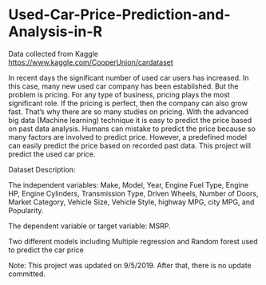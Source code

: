 # Used-Car-Price-Prediction-and-Analysis-in-R

Data collected from Kaggle https://www.kaggle.com/CooperUnion/cardataset 

In recent days the significant number of used car users has increased. In this case, many new used car company has been established. But the problem is pricing.
For any type of business, pricing plays the most significant role. If the pricing is perfect, then the company can also grow fast. That’s why there are so many
studies on pricing. With the advanced big data (Machine learning) technique it is easy to predict the price based on past data analysis. Humans can mistake to predict the price because so many factors are involved to predict price. However, a predefined model can easily predict the price based on recorded past data.
This project will predict the used car price. 

Dataset Description:

The independent variables: Make, Model, Year, Engine Fuel Type, Engine HP, Engine Cylinders, Transmission Type, Driven Wheels, Number of Doors, Market Category, Vehicle Size, Vehicle Style, highway MPG, city MPG, and Popularity. 

The dependent variable or target variable: MSRP.

Two different models including Multiple regression and Random forest used to predict the car price

Note: This project was updated on 9/5/2019. After that, there is no update committed.
